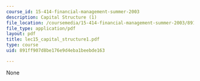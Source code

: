 ```yaml
---
course_id: 15-414-financial-management-summer-2003
description: Capital Structure (1)
file_location: /coursemedia/15-414-financial-management-summer-2003/891ff907d8be176e9d4eba1beebde163_lec15_capital_structure1.pdf
file_type: application/pdf
layout: pdf
title: lec15_capital_structure1.pdf
type: course
uid: 891ff907d8be176e9d4eba1beebde163

---
```

None